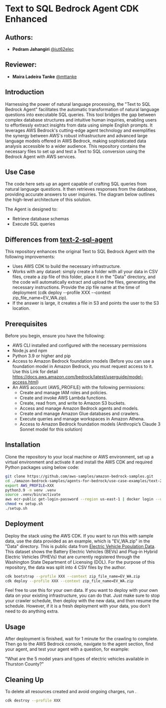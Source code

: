 # Text to SQL Bedrock Agent CDK Enhanced

## Authors:
- **Pedram Jahangiri** [@iut62elec](https://github.com/iut62elec)

## Reviewer:
- **Maira Ladeira Tanke** [@mttanke](https://github.com/mttanke)

## Introduction
Harnessing the power of natural language processing, the "Text to SQL Bedrock Agent" facilitates the automatic transformation of natural language questions into executable SQL queries. This tool bridges the gap between complex database structures and intuitive human inquiries, enabling users to effortlessly extract insights from data using simple English prompts. It leverages AWS Bedrock's cutting-edge agent technology and exemplifies the synergy between AWS's robust infrastructure and advanced large language models offered in AWS Bedrock, making sophisticated data analysis accessible to a wider audience. This repository contains the necessary files to set up and test a Text to SQL conversion using the Bedrock Agent with AWS services.

## Use Case
The code here sets up an agent capable of crafting SQL queries from natural language questions. It then retrieves responses from the database, providing accurate answers to user inquiries. The diagram below outlines the high-level architecture of this solution.

The Agent is designed to:
- Retrieve database schemas
- Execute SQL queries

## Differences from [text-2-sql-agent](https://github.com/aws-samples/amazon-bedrock-samples/tree/main/agents-for-bedrock/use-case-examples/text-2-sql-agent)


This repository enhances the original Text to SQL Bedrock Agent with the following improvements:

- Uses AWS CDK to build the necessary infrastructure.
- Works with any dataset: simply create a folder with all your data in CSV files, create a zip file of this folder, place it in the "Data" directory, and the code will automatically extract and upload the files, generating the necessary instructions. Provide the zip file name at the time of deployment (cdk deploy --profile XXX --context zip_file_name=EV_WA.zip).
- If the answer is large, it creates a file in S3 and points the user to the S3 location.




## Prerequisites
Before you begin, ensure you have the following:
- AWS CLI installed and configured with the necessary permissions
- Node.js and npm
- Python 3.9 or higher and pip
- Access to Amazon Bedrock foundation models (Before you can use a foundation model in Amazon Bedrock, you must request access to it. Use this Link for detail https://docs.aws.amazon.com/bedrock/latest/userguide/model-access.html)
- An AWS account (AWS_PROFILE) with the following permissions:
  - Create and manage IAM roles and policies.
  - Create and invoke AWS Lambda functions.
  - Create, read from, and write to Amazon S3 buckets.
  - Access and manage Amazon Bedrock agents and models.
  - Create and manage Amazon Glue databases and crawlers.
  - Execute queries and manage workspaces in Amazon Athena.
  - Access to Amazon Bedrock foundation models (Anthropic’s Claude 3 Sonnet model for this solution)



## Installation
Clone the repository to your local machine or AWS environment, set up a virtual environment and activate it and install the AWS CDK and required Python packages using below code:

```bash
git clone https://github.com/aws-samples/amazon-bedrock-samples.git
cd ./amazon-bedrock-samples/agents-for-bedrock/use-case-examples/text-2-sql-agent-cdk-enhanced
export AWS_PROFILE=XXX
python3.9 -m venv .venv
source .venv/bin/activate
aws ecr-public get-login-password --region us-east-1 | docker login --username AWS --password-stdin public.ecr.aws
chmod +x setup.sh
./setup.sh
```

## Deployment 
Deploy the stack using the AWS CDK. 
If you want to run this with sample data, use the data provided as an example, which is "EV_WA.zip" in the "Data" directory. This is public data from [Electric Vehicle Population Data](https://catalog.data.gov/dataset/electric-vehicle-population-data). This dataset shows the Battery Electric Vehicles (BEVs) and Plug-in Hybrid Electric Vehicles (PHEVs) that are currently registered through the Washington State Department of Licensing (DOL). For the purpose of this repository, the data was split into 4 CSV files by the author. 

```bash
cdk bootstrap --profile XXX --context zip_file_name=EV_WA.zip
cdk deploy --profile XXX --context zip_file_name=EV_WA.zip
```

Feel free to use this for your own data. If you want to deploy with your own data on your existing infrastructure, you can do that. Just make sure to stop your crawler schedule, then deploy with the new data, and then resume the schedule. However, if it is a fresh deployment with your data, you don't need to do anything extra.

## Usage
After deployment is finished, wait for 1 minute for the crawling to complete. Then go to the AWS Bedrock console, navigate to the agent section, find your agent, and test your agent with a question, for example:

"What are the 5 model years and types of electric vehicles available in Thurston County?"



## Cleaning Up

To delete all resources created and avoid ongoing charges, run .

```bash
cdk destroy --profile XXX
```
